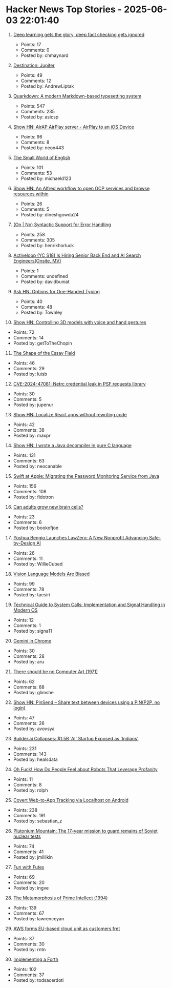 # Hacker News Top Stories - 2025-06-03 22:01:40

1. [Deep learning gets the glory, deep fact checking gets ignored](https://rachel.fast.ai/posts/2025-06-04-enzyme-ml-fails/index.html)
   - Points: 17
   - Comments: 0
   - Posted by: chmaynard

2. [Destination: Jupiter](https://clarkesworldmagazine.com/liptak_06_25/)
   - Points: 49
   - Comments: 12
   - Posted by: AndrewLiptak

3. [Quarkdown: A modern Markdown-based typesetting system](https://github.com/iamgio/quarkdown)
   - Points: 547
   - Comments: 235
   - Posted by: asicsp

4. [Show HN: AirAP AirPlay server - AirPlay to an iOS Device](https://github.com/neon443/AirAP)
   - Points: 96
   - Comments: 8
   - Posted by: neon443

5. [The Small World of English](https://www.inotherwords.app/linguabase/)
   - Points: 101
   - Comments: 53
   - Posted by: michaeld123

6. [Show HN: An Alfred workflow to open GCP services and browse resources within](https://github.com/dineshgowda24/alfred-gcp-workflow)
   - Points: 26
   - Comments: 5
   - Posted by: dineshgowda24

7. [(On | No) Syntactic Support for Error Handling](https://go.dev/blog/error-syntax)
   - Points: 258
   - Comments: 305
   - Posted by: henrikhorluck

8. [Activeloop (YC S18) Is Hiring Senior Back End and AI Search Engineers(Onsite, MV)](https://careers.activeloop.ai/)
   - Points: 1
   - Comments: undefined
   - Posted by: davidbuniat

9. [Ask HN: Options for One-Handed Typing](undefined)
   - Points: 40
   - Comments: 48
   - Posted by: Townley

10. [Show HN: Controlling 3D models with voice and hand gestures](https://github.com/collidingScopes/3d-model-playground)
   - Points: 72
   - Comments: 14
   - Posted by: getToTheChopin

11. [The Shape of the Essay Field](https://paulgraham.com/field.html)
   - Points: 46
   - Comments: 29
   - Posted by: luisb

12. [CVE-2024-47081: Netrc credential leak in PSF requests library](https://seclists.org/fulldisclosure/2025/Jun/2)
   - Points: 30
   - Comments: 5
   - Posted by: jupenur

13. [Show HN: Localize React apps without rewriting code](https://github.com/lingodotdev/lingo.dev)
   - Points: 42
   - Comments: 38
   - Posted by: maxpr

14. [Show HN: I wrote a Java decompiler in pure C language](https://github.com/neocanable/garlic)
   - Points: 131
   - Comments: 63
   - Posted by: neocanable

15. [Swift at Apple: Migrating the Password Monitoring Service from Java](https://www.swift.org/blog/swift-at-apple-migrating-the-password-monitoring-service-from-java/)
   - Points: 156
   - Comments: 108
   - Posted by: fidotron

16. [Can adults grow new brain cells?](https://www.livescience.com/health/neuroscience/can-adults-grow-new-brain-cells)
   - Points: 23
   - Comments: 6
   - Posted by: bookofjoe

17. [Yoshua Bengio Launches LawZero: A New Nonprofit Advancing Safe-by-Design AI](https://lawzero.org/en/news/yoshua-bengio-launches-lawzero-new-nonprofit-advancing-safe-design-ai)
   - Points: 26
   - Comments: 11
   - Posted by: WillieCubed

18. [Vision Language Models Are Biased](https://vlmsarebiased.github.io/)
   - Points: 99
   - Comments: 78
   - Posted by: taesiri

19. [Technical Guide to System Calls: Implementation and Signal Handling in Modern OS](https://mohitmishra786.github.io/chessman/2025/03/31/Technical-Guide-to-System-Calls-Implementation-and-Signal-Handling-in-Modern-Operating-Systems.html)
   - Points: 12
   - Comments: 1
   - Posted by: signa11

20. [Gemini in Chrome](https://gemini.google/overview/gemini-in-chrome/?hl=en)
   - Points: 30
   - Comments: 28
   - Posted by: aru

21. [There should be no Computer Art (1971)](https://dam.org/museum/essays_ui/essays/there-should-be-no-computer-art/)
   - Points: 62
   - Comments: 88
   - Posted by: glimshe

22. [Show HN: PinSend – Share text between devices using a PIN(P2P, no login)](https://pinsend.app)
   - Points: 47
   - Comments: 26
   - Posted by: avovsya

23. [Builder.ai Collapses: $1.5B 'AI' Startup Exposed as 'Indians'](https://www.ibtimes.co.uk/builderai-collapses-15bn-ai-startup-exposed-actually-indians-pretending-bots-1734784)
   - Points: 231
   - Comments: 143
   - Posted by: healsdata

24. [Oh Fuck! How Do People Feel about Robots That Leverage Profanity](https://arxiv.org/abs/2505.05831)
   - Points: 11
   - Comments: 8
   - Posted by: rolph

25. [Covert Web-to-App Tracking via Localhost on Android](https://localmess.github.io/)
   - Points: 238
   - Comments: 191
   - Posted by: sebastian_z

26. [Plutonium Mountain: The 17-year mission to guard remains of Soviet nuclear tests](https://www.belfercenter.org/publication/plutonium-mountain-inside-17-year-mission-secure-legacy-soviet-nuclear-testing)
   - Points: 74
   - Comments: 41
   - Posted by: jmillikin

27. [Fun with Futex](https://blog.fredrb.com/2025/06/02/futex-fun/)
   - Points: 69
   - Comments: 20
   - Posted by: ingve

28. [The Metamorphosis of Prime Intellect (1994)](https://localroger.com/prime-intellect/mopiall.html)
   - Points: 139
   - Comments: 67
   - Posted by: lawrenceyan

29. [AWS forms EU-based cloud unit as customers fret](https://www.theregister.com/2025/06/03/aws_european_sovereign_cloud/)
   - Points: 37
   - Comments: 30
   - Posted by: rntn

30. [Implementing a Forth](https://ratfactor.com/forth/implementing)
   - Points: 102
   - Comments: 37
   - Posted by: todsacerdoti

